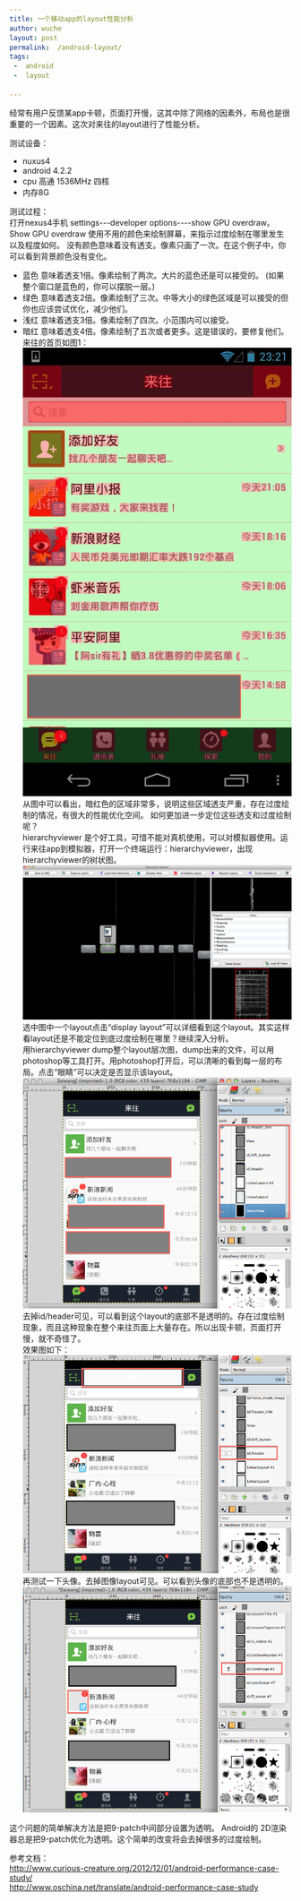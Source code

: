 ```yaml
---  
title: 一个移动app的layout性能分析  
author: wuche  
layout: post  
permalink:  /android-layout/  
tags:   
 -  android
 -  layout  

---  
```

经常有用户反馈某app卡顿，页面打开慢，这其中除了网络的因素外，布局也是很重要的一个因素。这次对来往的layout进行了性能分析。  
<!--more-->  
测试设备：  
- nuxus4  
- android 4.2.2  
- cpu 高通 1536MHz 四核  
- 内存8G 

测试过程：  
打开nexus4手机 settings---developer options----show GPU overdraw。  
Show GPU overdraw 使用不用的颜色来绘制屏幕，来指示过度绘制在哪里发生以及程度如何。
没有颜色意味着没有透支。像素只画了一次。在这个例子中，你可以看到背景颜色没有变化。  
- 蓝色 意味着透支1倍。像素绘制了两次。大片的蓝色还是可以接受的。   (如果整个窗口是蓝色的，你可以摆脱一层。)  
- 绿色 意味着透支2倍。像素绘制了三次。中等大小的绿色区域是可以接受的但你也应该尝试优化，减少他们。  
- 浅红 意味着透支3倍。像素绘制了四次。小范围内可以接受。  
- 暗红 意味着透支4倍。像素绘制了五次或者更多。这是错误的，要修复他们。  
来往的首页如图1：  
![img](../images/laiwang/lwlayout1.png)  
从图中可以看出，暗红色的区域非常多，说明这些区域透支严重，存在过度绘制的情况，有很大的性能优化空间。
如何更加进一步定位这些透支和过度绘制呢？  
hierarchyviewer 是个好工具，可惜不能对真机使用，可以对模拟器使用。运行来往app到模拟器，打开一个终端运行：hierarchyviewer，出现hierarchyviewer的树状图。
![img](../images/laiwang/hierarchy.png)
选中图中一个layout点击“display layout”可以详细看到这个layout。其实这样看layout还是不能定位到底过度绘制在哪里？继续深入分析。  
用hierarchyviewer dump整个layout层次图，dump出来的文件，可以用photoshop等工具打开。用photoshop打开后，可以清晰的看到每一层的布局。点击“眼睛”可以决定是否显示该layout。  
![img](../images/laiwang/lwlayout3.png)  
去掉id/header可见，可以看到这个layout的底部不是透明的。存在过度绘制现象，而且这种现象在整个来往页面上大量存在。所以出现卡顿，页面打开慢，就不奇怪了。  
效果图如下：  
![img](../images/laiwang/lwlayout4.png)  
再测试一下头像。去掉图像layout可见。可以看到头像的底部也不是透明的。  
![img](../images/laiwang/lwlayout5.png) 

这个问题的简单解决方法是把9-patch中间部分设置为透明。 Android的 2D渲染器总是把9-patch优化为透明。这个简单的改变将会去掉很多的过度绘制。



参考文档：  
http://www.curious-creature.org/2012/12/01/android-performance-case-study/  
http://www.oschina.net/translate/android-performance-case-study

 
